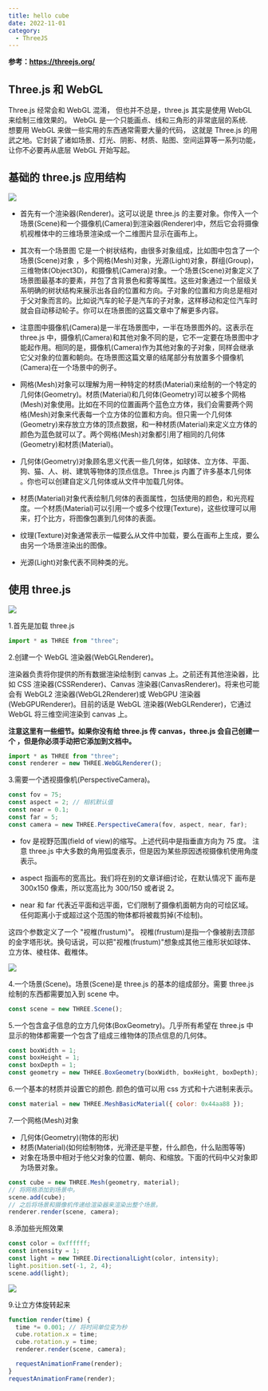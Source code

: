 ```yaml
---
title: hello cube
date: 2022-11-01
category:
  - ThreeJS
---
```


**参考：https://threejs.org/**

## Three.js 和 WebGL

Three.js 经常会和 WebGL 混淆， 但也并不总是，three.js 其实是使用 WebGL 来绘制三维效果的。 WebGL 是一个只能画点、线和三角形的非常底层的系统. <br />
想要用 WebGL 来做一些实用的东西通常需要大量的代码， 这就是 Three.js 的用武之地。它封装了诸如场景、灯光、阴影、材质、贴图、空间运算等一系列功能，让你不必要再从底层 WebGL 开始写起。

## 基础的 three.js 应用结构

![](./images/threejs-structure.svg)

- 首先有一个渲染器(Renderer)。这可以说是 three.js 的主要对象。你传入一个场景(Scene)和一个摄像机(Camera)到渲染器(Renderer)中，然后它会将摄像机视椎体中的三维场景渲染成一个二维图片显示在画布上。

- 其次有一个场景图 它是一个树状结构，由很多对象组成，比如图中包含了一个场景(Scene)对象 ，多个网格(Mesh)对象，光源(Light)对象，群组(Group)，三维物体(Object3D)，和摄像机(Camera)对象。一个场景(Scene)对象定义了场景图最基本的要素，并包了含背景色和雾等属性。这些对象通过一个层级关系明确的树状结构来展示出各自的位置和方向。子对象的位置和方向总是相对于父对象而言的。比如说汽车的轮子是汽车的子对象，这样移动和定位汽车时就会自动移动轮子。你可以在场景图的这篇文章中了解更多内容。

- 注意图中摄像机(Camera)是一半在场景图中，一半在场景图外的。这表示在 three.js 中，摄像机(Camera)和其他对象不同的是，它不一定要在场景图中才能起作用。相同的是，摄像机(Camera)作为其他对象的子对象，同样会继承它父对象的位置和朝向。在场景图这篇文章的结尾部分有放置多个摄像机(Camera)在一个场景中的例子。

- 网格(Mesh)对象可以理解为用一种特定的材质(Material)来绘制的一个特定的几何体(Geometry)。材质(Material)和几何体(Geometry)可以被多个网格(Mesh)对象使用。比如在不同的位置画两个蓝色立方体，我们会需要两个网格(Mesh)对象来代表每一个立方体的位置和方向。但只需一个几何体(Geometry)来存放立方体的顶点数据，和一种材质(Material)来定义立方体的颜色为蓝色就可以了。两个网格(Mesh)对象都引用了相同的几何体(Geometry)和材质(Material)。

- 几何体(Geometry)对象顾名思义代表一些几何体，如球体、立方体、平面、狗、猫、人、树、建筑等物体的顶点信息。Three.js 内置了许多基本几何体 。你也可以创建自定义几何体或从文件中加载几何体。

- 材质(Material)对象代表绘制几何体的表面属性，包括使用的颜色，和光亮程度。一个材质(Material)可以引用一个或多个纹理(Texture)，这些纹理可以用来，打个比方，将图像包裹到几何体的表面。

- 纹理(Texture)对象通常表示一幅要么从文件中加载，要么在画布上生成，要么由另一个场景渲染出的图像。

- 光源(Light)对象代表不同种类的光。

## 使用 three.js

![](./images/threejs-1cube-no-light-scene.svg)

1.首先是加载 three.js

```js
import * as THREE from "three";
```

2.创建一个 WebGL 渲染器(WebGLRenderer)。

渲染器负责将你提供的所有数据渲染绘制到 canvas 上。之前还有其他渲染器，比如 CSS 渲染器(CSSRenderer)、Canvas 渲染器(CanvasRenderer)。将来也可能会有 WebGL2 渲染器(WebGL2Renderer)或 WebGPU 渲染器(WebGPURenderer)。目前的话是 WebGL 渲染器(WebGLRenderer)，它通过 WebGL 将三维空间渲染到 canvas 上。

**注意这里有一些细节。如果你没有给 three.js 传 canvas，three.js 会自己创建一个 ，但是你必须手动把它添加到文档中。**

```js
import * as THREE from "three";
const renderer = new THREE.WebGLRenderer();
```

3.需要一个透视摄像机(PerspectiveCamera)。

```js
const fov = 75;
const aspect = 2; // 相机默认值
const near = 0.1;
const far = 5;
const camera = new THREE.PerspectiveCamera(fov, aspect, near, far);
```

- fov 是视野范围(field of view)的缩写。上述代码中是指垂直方向为 75 度。 注意 three.js 中大多数的角用弧度表示，但是因为某些原因透视摄像机使用角度表示。

- aspect 指画布的宽高比。我们将在别的文章详细讨论，在默认情况下 画布是 300x150 像素，所以宽高比为 300/150 或者说 2。

- near 和 far 代表近平面和远平面，它们限制了摄像机面朝方向的可绘区域。 任何距离小于或超过这个范围的物体都将被裁剪掉(不绘制)。

这四个参数定义了一个 "视椎(frustum)"。 视椎(frustum)是指一个像被削去顶部的金字塔形状。换句话说，可以把"视椎(frustum)"想象成其他三维形状如球体、立方体、棱柱体、截椎体。

![](./images/frustum-3d.svg)

4.一个场景(Scene)。场景(Scene)是 three.js 的基本的组成部分。需要 three.js 绘制的东西都需要加入到 scene 中。

```js
const scene = new THREE.Scene();
```

5.一个包含盒子信息的立方几何体(BoxGeometry)。几乎所有希望在 three.js 中显示的物体都需要一个包含了组成三维物体的顶点信息的几何体。

```js
const boxWidth = 1;
const boxHeight = 1;
const boxDepth = 1;
const geometry = new THREE.BoxGeometry(boxWidth, boxHeight, boxDepth);
```

6.一个基本的材质并设置它的颜色. 颜色的值可以用 css 方式和十六进制来表示。

```js
const material = new THREE.MeshBasicMaterial({ color: 0x44aa88 });
```

7.一个网格(Mesh)对象

- 几何体(Geometry)(物体的形状)
- 材质(Material)(如何绘制物体，光滑还是平整，什么颜色，什么贴图等等)
- 对象在场景中相对于他父对象的位置、朝向、和缩放。下面的代码中父对象即为场景对象。

```js
const cube = new THREE.Mesh(geometry, material);
// 将网格添加到场景中。
scene.add(cube);
// 之后将场景和摄像机传递给渲染器来渲染出整个场景。
renderer.render(scene, camera);
```

8.添加些光照效果

```js
const color = 0xffffff;
const intensity = 1;
const light = new THREE.DirectionalLight(color, intensity);
light.position.set(-1, 2, 4);
scene.add(light);
```

![](./images/threejs-1cube-no-light-scene.svg)

9.让立方体旋转起来

```js
function render(time) {
  time *= 0.001; // 将时间单位变为秒
  cube.rotation.x = time;
  cube.rotation.y = time;
  renderer.render(scene, camera);

  requestAnimationFrame(render);
}
requestAnimationFrame(render);
```

<div ref="helloCube"></div>

<script setup>
import * as THREE from 'three'
import {ref,onMounted} from 'vue'

const helloCube = ref()

const initScene = () => {
 
  const scene = new THREE.Scene()
  const geometry = new THREE.BoxGeometry(1,1,1);
  const material = new THREE.MeshBasicMaterial({ color: 0x44aa88 });
  const cube = new THREE.Mesh(geometry, material);

  // 将网格添加到场景中。
  scene.add(cube);
  // 摄相机
  const camera = new THREE.PerspectiveCamera(75, 2, 0.1, 10);
  camera.position.set(0, 0, 2)
  scene.add(camera)

 const renderer = new THREE.WebGLRenderer();
  if(!__VUEPRESS_SSR__) {
      renderer.setPixelRatio( window.devicePixelRatio );
  }

  renderer.setSize(helloCube.value.offsetWidth, helloCube.value.offsetWidth/2)
  helloCube.value.appendChild(renderer.domElement)

  // 之后将场景和摄像机传递给渲染器来渲染出整个场景。
  renderer.render(scene, camera);

  const light = new THREE.DirectionalLight(0xffffff, 1);
  light.position.set(-1, 2, 4);
  scene.add(light);

  function render(time) {
      // console.log(time,'time')
      time*=0.001
      cube.rotation.x = time;
      cube.rotation.y = time;
      renderer.render(scene, camera)
      requestAnimationFrame(render)
  }

  render()
}
onMounted(()=>{
  initScene()
})
</script>


